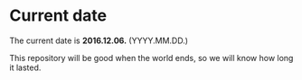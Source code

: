 # Current date

The current date is **2016.12.06.** (YYYY.MM.DD.)

This repository will be good when the world ends, so we will know how long it lasted.